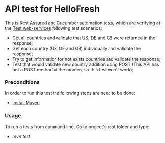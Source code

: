 # API test for HelloFresh
This is Rest Assured and Cucumber automation tests, which are verifying 
at the [Test web-services](http://services.groupkt.com/country/get/all) 
following test scenarios:
* Get all countries and validate that US, DE and GB were returned in the response;
* Get each country (US, DE and GB) individually and validate the response;
* Try to get information for not exists countries and validate the response;
* Test that would validate new country addition using POST 
(This API has not a POST method at the momen, so this test won't work);

### Preconditions
In order to run this test the following steps are need to be done:
* [Install Maven](https://maven.apache.org/install.html) 

### Usage
To run a tests from command line. Go to project's root folder and type:
* _mvn test_